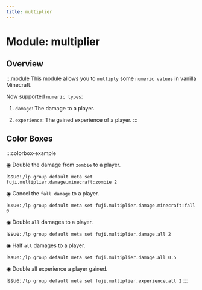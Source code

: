 ```yaml
---
title: multiplier
---
```



# Module: multiplier

## Overview
:::module
  This module allows you to `multiply` some `numeric values` in vanilla Minecraft.
  
  
  
  Now supported `numeric types`:
  
  1. `damage`: The damage to a player.
  
  2. `experience`: The gained experience of a player.
:::
## Color Boxes

:::colorbox-example

  ◉ Double the damage from `zombie` to a player.
  
  Issue: `/lp group default meta set fuji.multiplier.damage.minecraft:zombie 2`
  
  
  
  ◉ Cancel the `fall damage` to a player.
  
  Issue: `/lp group default meta set fuji.multiplier.damage.minecraft:fall 0`
  
  
  
  ◉ Double `all` damages to a player.
  
  Issue: `/lp group default meta set fuji.multiplier.damage.all 2`
  
  
  
  ◉ Half `all` damages to a player.
  
  Issue: `/lp group default meta set fuji.multiplier.damage.all 0.5`
  
  
  
  ◉ Double all experience a player gained.
  
  Issue: `/lp group default meta set fuji.multiplier.experience.all 2`
:::

